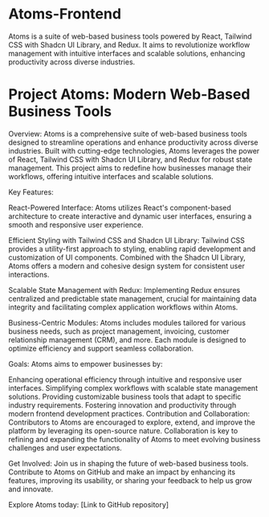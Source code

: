 # Atoms-Frontend
Atoms is a suite of web-based business tools powered by React, Tailwind CSS with Shadcn UI Library, and Redux. It aims to revolutionize workflow management with intuitive interfaces and scalable solutions, enhancing productivity across diverse industries.

# Project Atoms: Modern Web-Based Business Tools

Overview:
Atoms is a comprehensive suite of web-based business tools designed to streamline operations and enhance productivity across diverse industries. Built with cutting-edge technologies, Atoms leverages the power of React, Tailwind CSS with Shadcn UI Library, and Redux for robust state management. This project aims to redefine how businesses manage their workflows, offering intuitive interfaces and scalable solutions.

Key Features:

React-Powered Interface: Atoms utilizes React's component-based architecture to create interactive and dynamic user interfaces, ensuring a smooth and responsive user experience.

Efficient Styling with Tailwind CSS and Shadcn UI Library: Tailwind CSS provides a utility-first approach to styling, enabling rapid development and customization of UI components. Combined with the Shadcn UI Library, Atoms offers a modern and cohesive design system for consistent user interactions.

Scalable State Management with Redux: Implementing Redux ensures centralized and predictable state management, crucial for maintaining data integrity and facilitating complex application workflows within Atoms.

Business-Centric Modules: Atoms includes modules tailored for various business needs, such as project management, invoicing, customer relationship management (CRM), and more. Each module is designed to optimize efficiency and support seamless collaboration.

Goals:
Atoms aims to empower businesses by:

Enhancing operational efficiency through intuitive and responsive user interfaces.
Simplifying complex workflows with scalable state management solutions.
Providing customizable business tools that adapt to specific industry requirements.
Fostering innovation and productivity through modern frontend development practices.
Contribution and Collaboration:
Contributors to Atoms are encouraged to explore, extend, and improve the platform by leveraging its open-source nature. Collaboration is key to refining and expanding the functionality of Atoms to meet evolving business challenges and user expectations.

Get Involved:
Join us in shaping the future of web-based business tools. Contribute to Atoms on GitHub and make an impact by enhancing its features, improving its usability, or sharing your feedback to help us grow and innovate.

Explore Atoms today: [Link to GitHub repository]